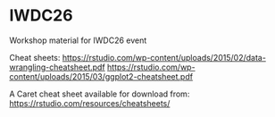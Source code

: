 # IWDC26
Workshop material for IWDC26 event


Cheat sheets:
https://rstudio.com/wp-content/uploads/2015/02/data-wrangling-cheatsheet.pdf
https://rstudio.com/wp-content/uploads/2015/03/ggplot2-cheatsheet.pdf

A Caret cheat sheet available for download from: https://rstudio.com/resources/cheatsheets/
